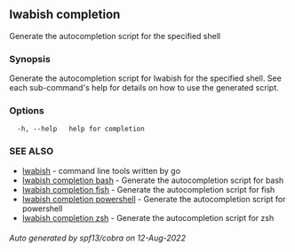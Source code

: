 ## lwabish completion

Generate the autocompletion script for the specified shell

### Synopsis

Generate the autocompletion script for lwabish for the specified shell.
See each sub-command's help for details on how to use the generated script.


### Options

```
  -h, --help   help for completion
```

### SEE ALSO

* [lwabish](lwabish.md)	 - command line tools written by go
* [lwabish completion bash](lwabish_completion_bash.md)	 - Generate the autocompletion script for bash
* [lwabish completion fish](lwabish_completion_fish.md)	 - Generate the autocompletion script for fish
* [lwabish completion powershell](lwabish_completion_powershell.md)	 - Generate the autocompletion script for powershell
* [lwabish completion zsh](lwabish_completion_zsh.md)	 - Generate the autocompletion script for zsh

###### Auto generated by spf13/cobra on 12-Aug-2022
